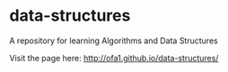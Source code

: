data-structures
===============

A repository for learning Algorithms and Data Structures

Visit the page here: http://ofa1.github.io/data-structures/
